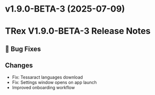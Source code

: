 # v1.9.0-BETA-3 (2025-07-09)

# TRex V1.9.0-BETA-3 Release Notes

## 🐛 Bug Fixes

## Changes
- Fix: Tessaract languages download
- Fix: Settings window opens on app launch
- Improved onboarding workflow

